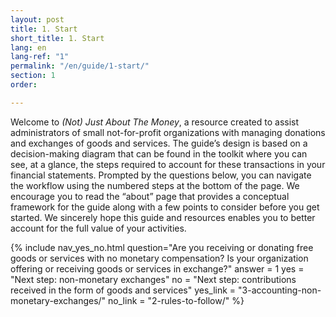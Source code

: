```yaml
---
layout: post
title: 1. Start
short_title: 1. Start
lang: en
lang-ref: "1"
permalink: "/en/guide/1-start/"
section: 1
order:

---
```

Welcome to _(Not) Just About The Money_, a resource created to assist administrators of small not-for-profit organizations with managing donations and exchanges of goods and services. The guide’s design is based on a decision-making diagram that can be found in the toolkit where you can see, at a glance, the steps required to account for these transactions in your financial statements. Prompted by the questions below, you can navigate the workflow using the numbered steps at the bottom of the page. We encourage you to read the “about” page that provides a conceptual framework for the guide along with a few points to consider before you get started. We sincerely hope this guide and resources enables you to better account for the full value of your activities.

{% include nav_yes_no.html
question="Are you receiving or donating free goods or services with no monetary compensation? Is your organization offering or receiving goods or services in exchange?"
answer = 1
yes = "Next step: non-monetary exchanges"
no = "Next step: contributions received in the form of goods and services"
yes_link = "3-accounting-non-monetary-exchanges/"
no_link = "2-rules-to-follow/"
%}
